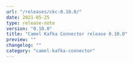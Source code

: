 ```yaml
---
url: "/releases/ckc-0.10.0/"
date: 2021-05-25
type: release-note
version: "0.10.0"
title: "Camel Kafka Connector release 0.10.0"
preview: ""
changelog: ""
category: "camel-kafka-connector"
---
```

